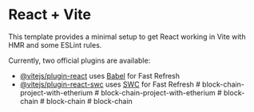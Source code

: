 # React + Vite

This template provides a minimal setup to get React working in Vite with HMR and some ESLint rules.

Currently, two official plugins are available:

- [@vitejs/plugin-react](https://github.com/vitejs/vite-plugin-react/blob/main/packages/plugin-react/README.md) uses [Babel](https://babeljs.io/) for Fast Refresh
- [@vitejs/plugin-react-swc](https://github.com/vitejs/vite-plugin-react-swc) uses [SWC](https://swc.rs/) for Fast Refresh
#   b l o c k - c h a i n - p r o j e c t - w i t h - e t h e r i u m  
 #   b l o c k - c h a i n - p r o j e c t - w i t h - e t h e r i u m  
 #   b l o c k - c h a i n  
 #   b l o c k - c h a i n  
 #   b l o c k - c h a i n  
 